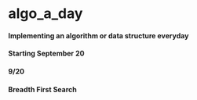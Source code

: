 # algo_a_day

#### Implementing an algorithm or data structure everyday
#### Starting September 20

#### 9/20
#### Breadth First Search